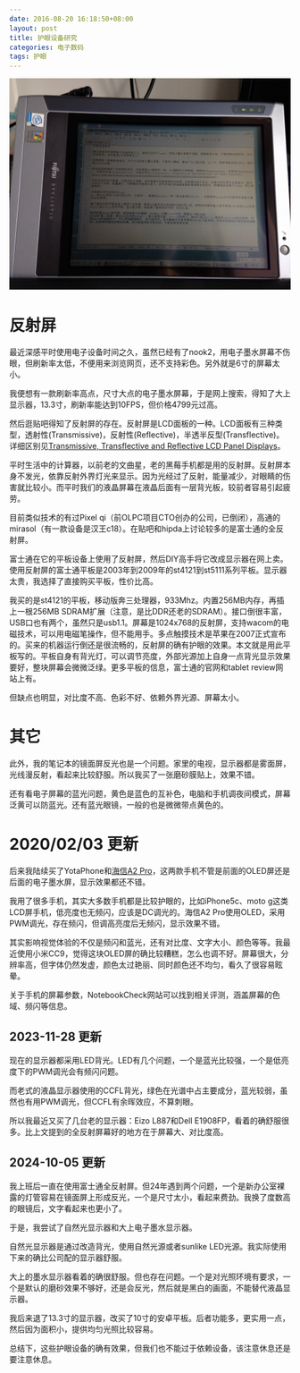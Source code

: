 ```yaml
---
date: 2016-08-20 16:18:50+08:00
layout: post
title: 护眼设备研究
categories: 电子数码
tags: 护眼
---
```

 
![fujitsu st4121](/album/st4121.JPG)
 
# 反射屏 

最近深感平时使用电子设备时间之久，虽然已经有了nook2，用电子墨水屏幕不伤眼，但刷新率太低，不便用来浏览网页，还不支持彩色。另外就是6寸的屏幕太小。

我便想有一款刷新率高点，尺寸大点的电子墨水屏幕，于是网上搜索，得知了大上显示器，13.3寸，刷新率能达到10FPS，但价格4799元过高。

然后逛贴吧得知了反射屏的存在。反射屏是LCD面板的一种。LCD面板有三种类型，透射性(Transmissive)，反射性(Reflective)，半透半反型(Transflective)。详细区别见[Transmissive, Transflective and Reflective LCD Panel Displays](http://www.caltronind.com/articles/transmissive-transflective-reflective-lcd-displays)。

平时生活中的计算器，以前老的文曲星，老的黑莓手机都是用的反射屏。反射屏本身不发光，依靠反射外界灯光来显示。因为光经过了反射，能量减少，对眼睛的伤害就比较小。而平时我们的液晶屏幕在液晶后面有一层背光板，较前者容易引起疲劳。

目前类似技术的有过Pixel qi（前OLPC项目CTO创办的公司，已倒闭），高通的mirasol（有一款设备是汉王c18）。在贴吧和hipda上讨论较多的是富士通的全反射屏。

富士通在它的平板设备上使用了反射屏，然后DIY高手将它改成显示器在网上卖。使用反射屏的富士通平板是2003年到2009年的st4121到st5111系列平板。显示器太贵，我选择了直接购买平板，性价比高。

我买的是st4121的平板，移动版奔三处理器，933Mhz。内置256MB内存，再插上一根256MB SDRAM扩展（注意，是比DDR还老的SDRAM）。接口倒很丰富，USB口也有两个，虽然只是usb1.1。屏幕是1024x768的反射屏，支持wacom的电磁技术，可以用电磁笔操作，但不能用手。多点触摸技术是苹果在2007正式宣布的。买来的机器运行倒还是很流畅的，反射屏的确有护眼的效果。本文就是用此平板写的。平板自身有背光灯，可以调节亮度，外部光源加上自身一点背光显示效果要好，整块屏幕会微微泛绿。更多平板的信息，富士通的官网和tablet review网站上有。

但缺点也明显，对比度不高、色彩不好、依赖外界光源、屏幕太小。

# 其它

此外，我的笔记本的镜面屏反光也是一个问题。家里的电视，显示器都是雾面屏，光线漫反射，看起来比较舒服。所以我买了一张磨砂膜贴上，效果不错。

还有看电子屏幕的蓝光问题，黄色是蓝色的互补色，电脑和手机调夜间模式，屏幕泛黄可以防蓝光。还有蓝光眼镜，一般的也是微微带点黄色的。

# 2020/02/03 更新

后来我陆续买了YotaPhone和[海信A2 Pro](http://blog.xulihang.me/hisense-a2-pro/)，这两款手机不管是前面的OLED屏还是后面的电子墨水屏，显示效果都还不错。

我用了很多手机，其实大多数手机都是比较护眼的，比如iPhone5c、moto g这类LCD屏手机，低亮度也无频闪，应该是DC调光的。海信A2 Pro使用OLED，采用PWM调光，存在频闪，但调高亮度后无频闪，显示效果不错。

其实影响视觉体验的不仅是频闪和蓝光，还有对比度、文字大小、颜色等等。我最近使用小米CC9，觉得这块OLED屏的确比较糟糕，怎么也调不好。屏幕很大，分辨率高，但字体仍然发虚，颜色太过艳丽、同时颜色还不均匀，看久了很容易眩晕。

关于手机的屏幕参数，NotebookCheck网站可以找到相关评测，涵盖屏幕的色域、频闪等信息。

## 2023-11-28 更新

现在的显示器都采用LED背光。LED有几个问题，一个是蓝光比较强，一个是低亮度下的PWM调光会有频闪问题。

而老式的液晶显示器使用的CCFL背光，绿色在光谱中占主要成分，蓝光较弱，虽然也有用PWM调光，但CCFL有余晖效应，不算刺眼。

所以我最近又买了几台老的显示器：Eizo L887和Dell E1908FP，看着的确舒服很多。比上文提到的全反射屏幕好的地方在于屏幕大、对比度高。

## 2024-10-05 更新

我上班后一直在使用富士通全反射屏。但24年遇到两个问题，一个是新办公室裸露的灯管容易在镜面屏上形成反光，一个是尺寸太小，看起来费劲。我换了度数高的眼镜后，文字看起来也更小了。

于是，我尝试了自然光显示器和大上电子墨水显示器。

自然光显示器是通过改造背光，使用自然光源或者sunlike LED光源。我实际使用下来的确比公司配的显示器舒服。

大上的墨水显示器看着的确很舒服。但也存在问题。一个是对光照环境有要求，一个是默认的磨砂效果不够好，还是会反光，然后就是黑白的画面，不能替代液晶显示器。

我后来退了13.3寸的显示器，改买了10寸的安卓平板。后者功能多，更实用一点，然后因为面积小，提供均匀光照比较容易。

总结下，这些护眼设备的确有效果，但我们也不能过于依赖设备，该注意休息还是要注意休息。




